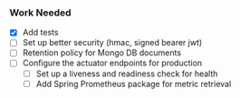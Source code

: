 ### Work Needed

- [x] Add tests
- [ ] Set up better security (hmac, signed bearer jwt)
- [ ] Retention policy for Mongo DB documents
- [ ] Configure the actuator endpoints for production
   - [ ] Set up a liveness and readiness check for health
   - [ ] Add Spring Prometheus package for metric retrieval
